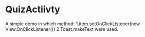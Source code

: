 # QuizActiivty

A simple demo in which method:
1.item.setOnClickListener(new View.OnClickListener())
2.Toast.makeText
were used.
